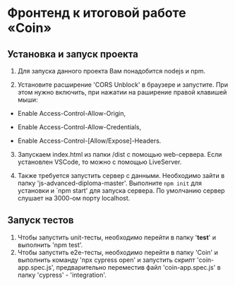 # Фронтенд к итоговой работе «Coin»

## Установка и запуск проекта
1. Для запуска данного проекта Вам понадобится nodejs и npm. 

2. Установите расширение 'CORS Unblock' в браузере и запустите. 
При этом нужно включить, при нажатии на раширение правой клавишей мыши: 

  * Enable Access-Control-Allow-Origin, 
  
  * Enable Access-Control-Allow-Credentials, 
  
  * Enable Access-Control-[Allow/Expose]-Headers.
  
3. Запускаем index.html из папки /dist c помощью web-сервера. Если установлен VSCode, то можно с помощью LiveServer. 

4. Также требуется запустить сервер с данными. Необходимо зайти в папку 'js-advanced-diploma-master'. Выполните `npm init` для установки и `npm start' для запуска сервера. По умолчанию сервер слушает на 3000-ом порту localhost.  


## Запуск тестов

1. Чтобы запустить unit-тесты, необходимо перейти в папку '__test__' и выполнить 'npm test'.
2. Чтобы запустить e2e-тесты, необходимо  перейти в папку 'Coin' и выполнить команду 'npx cypress open' и запустить скрипт 'coin-app.spec.js', предварительно переместив файл 'coin-app.spec.js' в папку 'cypress' - 'integration'.
